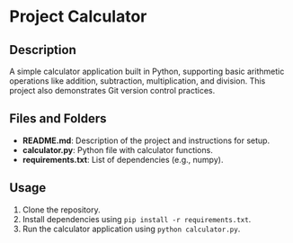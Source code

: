 # Project Calculator

## Description
A simple calculator application built in Python, supporting basic arithmetic operations like addition, subtraction, multiplication, and division. This project also demonstrates Git version control practices.

## Files and Folders
- **README.md**: Description of the project and instructions for setup.
- **calculator.py**: Python file with calculator functions.
- **requirements.txt**: List of dependencies (e.g., numpy).

## Usage
1. Clone the repository.
2. Install dependencies using `pip install -r requirements.txt`.
3. Run the calculator application using `python calculator.py`.


